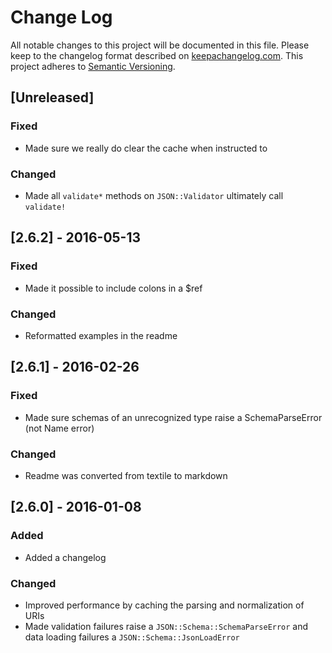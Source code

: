 # Change Log
All notable changes to this project will be documented in this file.
Please keep to the changelog format described on [keepachangelog.com](http://keepachangelog.com).
This project adheres to [Semantic Versioning](http://semver.org/).

## [Unreleased]

### Fixed
- Made sure we really do clear the cache when instructed to

### Changed
- Made all `validate*` methods on `JSON::Validator` ultimately call `validate!`

## [2.6.2] - 2016-05-13

### Fixed
- Made it possible to include colons in a $ref

### Changed
- Reformatted examples in the readme

## [2.6.1] - 2016-02-26

### Fixed
- Made sure schemas of an unrecognized type raise a SchemaParseError (not Name error)

### Changed
- Readme was converted from textile to markdown

## [2.6.0] - 2016-01-08

### Added
- Added a changelog

### Changed
- Improved performance by caching the parsing and normalization of URIs
- Made validation failures raise a `JSON::Schema::SchemaParseError` and data
  loading failures a `JSON::Schema::JsonLoadError`
